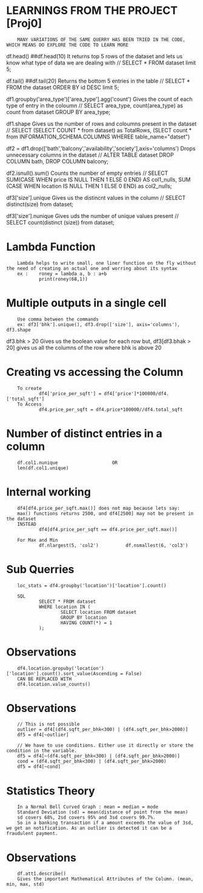 # LEARNINGS FROM THE PROJECT [Proj0]
        MANY VARIATIONS OF THE SAME QUERRY HAS BEEN TRIED IN THE CODE, WHICH MEANS DO EXPLORE THE CODE TO LEARN MORE

df.head()       ##df.head(10)
        It returns top 5 rows of the dataset and lets us know what type of data we are dealing with
        //  SELECT * FROM dataset
            limit 5;


df.tail()       ##df.tail(20)
        Returns the bottom 5 entries in the table
        //  SELECT * FROM the dataset
            ORDER BY id DESC limit 5;


df1.groupby('area_type')['area_type'].agg('count')
        Gives the count of each type of entry in the coloumn
        //  SELECT area_type, count(area_type) as count from dataset
            GROUP BY area_type;


df1.shape
        Gives us the number of rows and coloumns present in the dataset
        //  SELECT
            (SELECT COUNT * from dataset) as TotalRows,
            (SLECT count * from INFORMATION_SCHEMA.COLUMNS WHEREE table_name="datset")


df2 = df1.drop(['bath','balcony','availability','society'],axis='columns')
        Drops unnecessary columns in the dataset
        //  ALTER TABLE dataset
            DROP COLUMN bath, DROP COLUMN balcony;


df2.isnull().sum()
        Counts the number of empty entries
        //  SELECT
                SUM(CASE WHEN price IS NULL THEN 1 ELSE 0 END) AS col1_nulls,
                SUM (CASE WHEN location IS NULL THEN 1 ELSE 0 END) as col2_nulls;


 df3['size'].unique
        Gives us the distincnt values in the column
        //  SELECT distinct(size) from dataset;


df3['size'].nunique
        Gives uds the number of unique values present
        //  SELECT count(distinct (size)) from dataset;


# Lambda Function
        Lambda helps to write small, one liner function on the fly without the need of creating an actual one and worring about its syntax
        ex :    roney = lambda a, b : a+b
                print(roney(68,1))


# Multiple outputs in a single cell 
        Use comma between the commands
        ex: df3['bhk'].unique(), df3.drop(['size'], axis='columns'), df3.shape


df3.bhk > 20
        Gives us the boolean value for each row but,
df3[df3.bhak > 20]
        gives us all the columns of the row where bhk is above 20       


# Creating vs accessing the Column
        To create
                df4['price_per_sqft'] = df4['price']*100000/df4.['total_sqft']
        To Access
                df4.price_per_sqft = df4.price*100000//df4.total_sqft


# Number of distinct entries in a column
        df.col1.nunique                    OR
        len(df.col1.unique)


# Internal working
        df4[df4.price_per_sqft.max()] does not map because lets say:
        max() functions returns 2500, and df4[2500] may not be present in the dataset
        INSTEAD
                df4[df4.price_per_sqft == df4.price_per_sqft.max()]

        For Max and Min
                df.nlargest(5, 'col2')          df.nsmallest(6, 'col3')
# Sub Querries  
        loc_stats = df4.groupby('location')['location'].count()

        SQL
                SELECT * FROM dataset
                WHERE location IN (
                        SELECT location FROM dataset
                        GROUP BY location
                        HAVING COUNT(*) = 1
                );


# Observations
        df4.location.gropuby('location')['location'].count().sort_value(Ascending = False)
        CAN BE REPLACED WITH
        df4.location.value_counts()


# Observations
        // This is not possible
        outlier = df4[(df4.sqft_per_bhk<300) | (df4.sqft_per_bhk>2000)]
        df5 = df4[~outlier]

        // We have to use conditions. Either use it directly or store the condition in the variable.
        df5 = df4[~(df4.sqft_per_bhk<300) | (df4.sqft_per_bhk>2000)]
        cond = (df4.sqft_per_bhk<300) | (df4.sqft_per_bhk>2000)
        df5 = df4[~cond]


# Statistics Theory
        In a Normal Bell Curved Graph : mean = median = mode
        Standard Deviation (sd) = mean(distance of point from the mean)
        sd covers 68%, 2sd covers 95% and 3sd covers 99.7%.
        So in a banking transaction if a amount exceeds the value of 3sd, we get an notification. As an outlier is detected it can be a fraudulent payment.


# Observations
        df.att1.describe()
        Gives the important Mathematical Attributes of the Column. (mean, min, max, std)

        